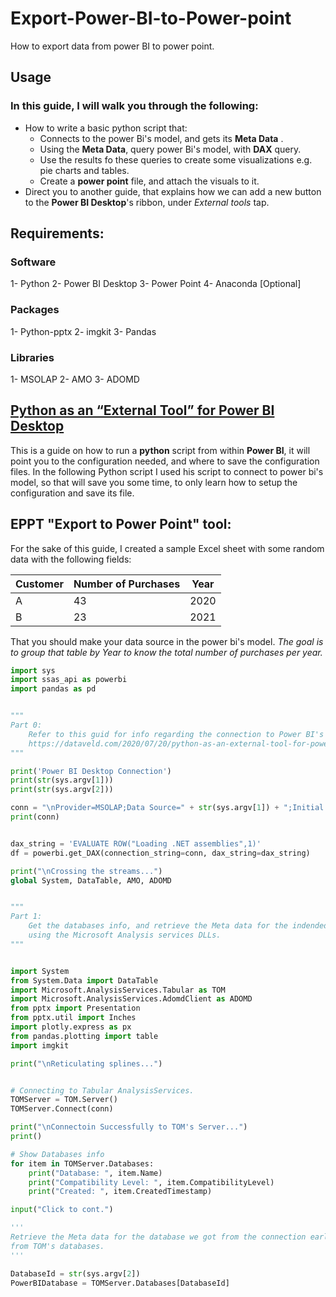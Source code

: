 # Export-Power-BI-to-Power-point
How to export data from power BI to power point.

## Usage
### In this guide, I will walk you through the following:
  - How to write a basic python script that:
    - Connects to the power Bi's model, and gets its **Meta Data** .
    - Using the **Meta Data**, query power Bi's model, with **DAX** query.
    - Use the results fo these queries to create some visualizations e.g. pie charts and tables.
    - Create a **power point** file, and attach the visuals to it.
  - Direct you to another guide, that explains how we can add a new button to the **Power BI Desktop**'s ribbon, under *External tools* tap.  

## Requirements:
### Software
1- Python
2- Power BI Desktop
3- Power Point
4- Anaconda [Optional]
### Packages
1- Python-pptx
2- imgkit
3- Pandas
### Libraries
1- MSOLAP
2- AMO
3- ADOMD

## [Python as an “External Tool” for Power BI Desktop](https://dataveld.com/2020/07/20/python-as-an-external-tool-for-power-bi-desktop-part-1/)
This is a guide on how to run a **python** script from within **Power BI**, 
it will point you to the configuration needed, and where to save the configuration files. In the following Python script I used his script to connect to power bi's model,
so that will save you some time, to only learn how to setup the configuration and save its file.

## EPPT "Export to Power Point" tool:
For the sake of this guide, I created a sample Excel sheet with some random data with the following fields:

| Customer | Number of Purchases | Year |
| -------- | ------------------- | ---- |
| A | 43 | 2020                         |
| B | 23 | 2021                         |

That you should make your data source in the power bi's model.
*The goal is to group that table by Year to know the total number of purchases per year.*


```python
import sys
import ssas_api as powerbi
import pandas as pd


"""
Part 0:
    Refer to this guid for info regarding the connection to Power BI's data base.
    https://dataveld.com/2020/07/20/python-as-an-external-tool-for-power-bi-desktop-part-1/
"""

print('Power BI Desktop Connection')
print(str(sys.argv[1]))
print(str(sys.argv[2]))

conn = "\nProvider=MSOLAP;Data Source=" + str(sys.argv[1]) + ";Initial Catalog='';"
print(conn)


dax_string = 'EVALUATE ROW("Loading .NET assemblies",1)'
df = powerbi.get_DAX(connection_string=conn, dax_string=dax_string)

print("\nCrossing the streams...")
global System, DataTable, AMO, ADOMD


"""
Part 1:
    Get the databases info, and retrieve the Meta data for the indended one,
    using the Microsoft Analysis services DLLs.
"""


import System
from System.Data import DataTable
import Microsoft.AnalysisServices.Tabular as TOM
import Microsoft.AnalysisServices.AdomdClient as ADOMD
from pptx import Presentation
from pptx.util import Inches
import plotly.express as px
from pandas.plotting import table
import imgkit

print("\nReticulating splines...")


# Connecting to Tabular AnalysisServices.
TOMServer = TOM.Server()
TOMServer.Connect(conn)

print("\nConnectoin Successfully to TOM's Server...")
print()

# Show Databases info
for item in TOMServer.Databases:
    print("Database: ", item.Name)
    print("Compatibility Level: ", item.CompatibilityLevel)
    print("Created: ", item.CreatedTimestamp)

input("Click to cont.")

'''
Retrieve the Meta data for the database we got from the connection earlier,
from TOM's databases.
'''

DatabaseId = str(sys.argv[2])
PowerBIDatabase = TOMServer.Databases[DatabaseId]


```
